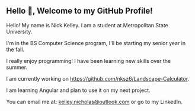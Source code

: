 ## Hello 👋, Welcome to my GitHub Profile!

Hello! My name is Nick Kelley. I am a student at Metropolitan State University.

I'm in the BS Computer Science program, I'll be starting my senior year in the fall. 

I really enjoy programming! I have been learning new skills over the summer.

I am currently working on https://github.com/nksz6/Landscape-Calculator.

I am learning Angular and plan to use it on my next project.

You can email me at: kelley.nicholas@outlook.com or go to my LinkedIn.



<!--
**nksz6/nksz6* is a ✨ _special_ ✨ repository because its `README.md` (this file) appears on your GitHub profile.

Here are some ideas to get you started:

- 🔭 I’m currently working on ...
- 🌱 I’m currently learning ...
- 👯 I’m looking to collaborate on ...
- 🤔 I’m looking for help with ...
- 💬 Ask me about ...
- 📫 How to reach me: ...
- 😄 Pronouns: ...
- ⚡ Fun fact: ...
-->
